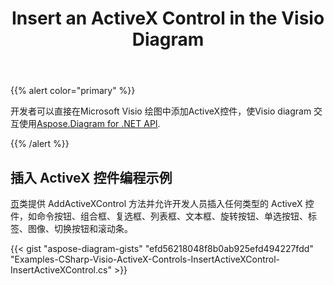 ﻿---
title: Insert an ActiveX Control in the Visio Diagram
type: docs
weight: 10
url: /zh/net/insert-an-activex-control-in-the-visio-diagram/
description: 本页介绍如何使用 Aspose.Diagram 库插入 activeX 控件。
---
{{% alert color="primary" %}}

开发者可以直接在Microsoft Visio 绘图中添加ActiveX控件，使Visio diagram 交互使用[Aspose.Diagram for .NET API](https://products.aspose.com/diagram/net/).

{{% /alert %}}
## **插入 ActiveX 控件编程示例**
[页](http://www.aspose.com/api/net/diagram/aspose.diagram/page)类提供 AddActiveXControl 方法并允许开发人员插入任何类型的 ActiveX 控件，如命令按钮、组合框、复选框、列表框、文本框、旋转按钮、单选按钮、标签、图像、切换按钮和滚动条。

{{< gist "aspose-diagram-gists" "efd56218048f8b0ab925efd494227fdd" "Examples-CSharp-Visio-ActiveX-Controls-InsertActiveXControl-InsertActiveXControl.cs" >}}
